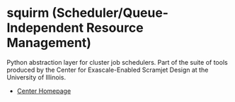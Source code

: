 # squirm (Scheduler/Queue-Independent Resource Management)

Python abstraction layer for cluster job schedulers. Part of the
suite of tools produced by the Center for Exascale-Enabled
Scramjet Design at the University of Illinois.

- [Center Homepage](https://ceesd.ncsa.illinois.edu)
